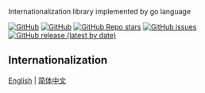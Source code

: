<!-- <p align="center">
  <img src="/logo.png" height="300"/>
</p> -->
<p align="left">
Internationalization library implemented by go language
</p>
<p align="left">
  <a href="https://github.com/tigateam/tigago/blob/main/LICENSE"><img alt="GitHub" src="https://img.shields.io/github/license/tigateam/tigago?style=flat-square"/></a>
  <a href="https://github.com/misitebao/standard-repository"><img alt="GitHub" src="https://img.shields.io/badge/Readme--Style-standard--repository-brightgreen?style=flat-square"/></a>
  <a href="https://github.com/tigateam/tigago"><img alt="GitHub Repo stars" src="https://img.shields.io/github/stars/tigateam/tigago?style=flat-square"/></a>
  <a href="https://github.com/tigateam/tigago/issues"><img alt="GitHub issues" src="https://img.shields.io/github/issues/tigateam/tigago?style=flat-square"/></a>
  <a href="https://github.com/tigateam/tigago/releases"><img alt="GitHub release (latest by date)" src="https://img.shields.io/github/v/release/tigateam/tigago?style=flat-square"/></a>
</p>

<span id="nav-1"></span>

## Internationalization

[English](README.md) | [简体中文](README.zh-Hans.md)
